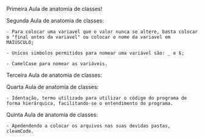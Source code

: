 Primeira Aula de anatomia de classes!

Segunda Aula de anatomia de classes:
   

    - Para colocar uma variavel que o valor nunca se altere, basta colocar o "final antes da variavel" ou colocar o nome da variavel em MAIÚSCULO;

    - Unicos simbolos permitidos para nomear uma variável são: _ e $;

    - CamelCase para nomear as variáveis.

Terceira Aula de anatomia de classes:
    


Quarta Aula de anatomia de classes:



    - Identação, termo utilizado para utilizar o código do programa de forma hierárquica, facilitando-se o entendimento do programa.


Quinta Aula de anatomia de classes:


    - Apedendendo a colocar os arquivos nas suas devidas pastas, cleamCode.